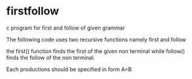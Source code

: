 firstfollow
===========

c program for first and follow of given grammar

The following code uses two recursive functions namely first and follow

the first() function finds the first of the given non terminal while follow() finds the follow of the non terminal.

Each productions should be specified in form A=B


